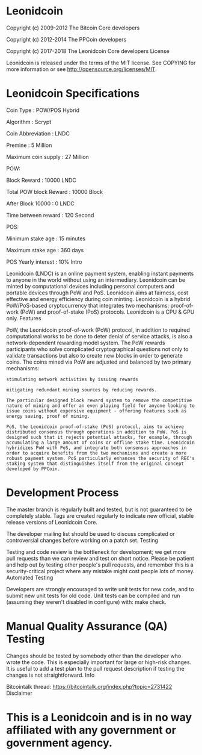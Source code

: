 # Leonidcoin

Copyright (c) 2009-2012 The Bitcoin Core developers

Copyright (c) 2012-2014 The PPCoin developers

Copyright (c) 2017-2018 The Leonidcoin Core developers
License

Leonidcoin is released under the terms of the MIT license. See COPYING for more information or see http://opensource.org/licenses/MIT.

# Leonidcoin Specifications

Coin Type : POW/POS Hybrid

Algorithm : Scrypt

Coin Abbreviation : LNDC

Premine : 5 Million

Maximum coin supply : 27 Million

POW:

Block Reward : 10000 LNDC

Total POW block Reward : 10000 Block

After Block 10000 : 0 LNDC

Time between reward : 120 Second

POS:

Minimum stake age : 15 minutes

Maximum stake age : 360 days

POS Yearly interest : 10%
Intro

Leonidcoin (LNDC) is an online payment system, enabling instant payments to anyone in the world without using an intermediary. Leonidcoin can be minted by computational devices including personal computers and portable devices through PoW and PoS. Leonidcoin aims at fairness, cost effective and energy efficiency during coin minting. Leonidcoin is a hybrid PoW/PoS-based cryptocurrency that integrates two mechanisms: proof-of-work (PoW) and proof-of-stake (PoS) protocols. Leonidcoin is a CPU & GPU only. Features

PoW, the Leonidcoin proof-of-work (PoW) protocol, in addition to required computational works to be done to deter denial of service attacks, is also a network-dependent rewarding model system. The PoW rewards participants who solve complicated cryptographical questions not only to validate transactions but also to create new blocks in order to generate coins. The coins mined via PoW are adjusted and balanced by two primary mechanisms:

    stimulating network activities by issuing rewards

    mitigating redundant mining sources by reducing rewards.

    The particular designed block reward system to remove the competitive nature of mining and offer an even playing field for anyone looking to issue coins without expensive equipment - offering features such as energy saving, proof of mining.

    PoS, the Leonidcoin proof-of-stake (PoS) protocol, aims to achieve distributed consensus through operations in addition to PoW. PoS is designed such that it rejects potential attacks, for example, through accumulating a large amount of coins or offline stake time. Leonidcoin hybridizes PoW with PoS, and integrate both consensus approaches in order to acquire benefits from the two mechanisms and create a more robust payment system. PoS particularly enhances the security of REC's staking system that distinguishes itself from the original concept developed by PPCoin.

# Development Process

The master branch is regularly built and tested, but is not guaranteed to be completely stable. Tags are created regularly to indicate new official, stable release versions of Leonidcoin Core.

The developer mailing list should be used to discuss complicated or controversial changes before working on a patch set.
Testing

Testing and code review is the bottleneck for development; we get more pull requests than we can review and test on short notice. Please be patient and help out by testing other people's pull requests, and remember this is a security-critical project where any mistake might cost people lots of money.
Automated Testing

Developers are strongly encouraged to write unit tests for new code, and to submit new unit tests for old code. Unit tests can be compiled and run (assuming they weren't disabled in configure) with: make check.

# Manual Quality Assurance (QA) Testing

Changes should be tested by somebody other than the developer who wrote the code. This is especially important for large or high-risk changes. It is useful to add a test plan to the pull request description if testing the changes is not straightforward.
Info

Bitcointalk thread: https://bitcointalk.org/index.php?topic=2731422
Disclaimer

# This is a Leonidcoin and is in no way affiliated with any government or government agency.
